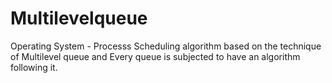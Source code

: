 # Multilevelqueue
Operating System - Processs Scheduling algorithm based on the technique of Multilevel queue and Every queue is subjected to have an algorithm following it.
